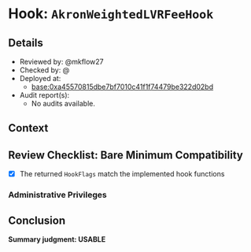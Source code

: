 # Hook: `AkronWeightedLVRFeeHook`

## Details
- Reviewed by: @mkflow27
- Checked by: @
- Deployed at:
    - [base:0xa45570815dbe7bf7010c41f1f74479be322d02bd](https://basescan.org/address/0xa45570815dbe7bf7010c41f1f74479be322d02bd#readContract)
- Audit report(s):
    - No audits available.

## Context

## Review Checklist: Bare Minimum Compatibility

- [x] The returned `HookFlags` match the implemented hook functions

### Administrative Privileges

## Conclusion
**Summary judgment: USABLE**

